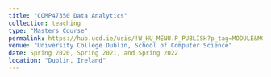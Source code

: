 ```yaml
---
title: "COMP47350 Data Analytics"
collection: teaching
type: "Masters Course"
permalink: https://hub.ucd.ie/usis/!W_HU_MENU.P_PUBLISH?p_tag=MODULE&MODULE=COMP47350
venue: "University College Dublin, School of Computer Science"
date: Spring 2020, Spring 2021, and Spring 2022
location: "Dublin, Ireland"
---
```


<!-- 
---
title: "Teaching experience 2"
collection: teaching
type: "Workshop"
permalink: /teaching/2015-spring-teaching-1
venue: "University 1, Department"
date: 2015-01-01
location: "City, Country"
---

This is a description of a teaching experience. You can use markdown like any other post.

Heading 1
======

Heading 2
======

Heading 3
======
 -->

